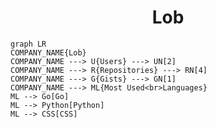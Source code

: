 <h1 align="center">Lob</h1>

```mermaid
graph LR
COMPANY_NAME{Lob}
COMPANY_NAME ---> U{Users} ---> UN[2]
COMPANY_NAME ---> R{Repositories} ---> RN[4]
COMPANY_NAME ---> G{Gists} ---> GN[1]
COMPANY_NAME ---> ML{Most Used<br>Languages}
ML --> Go[Go]
ML --> Python[Python]
ML --> CSS[CSS]
```
